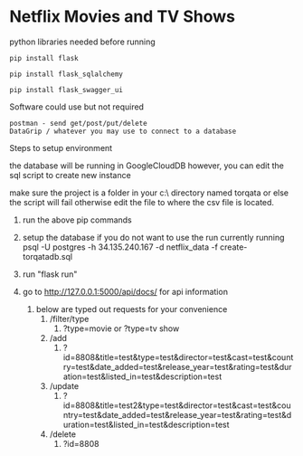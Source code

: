 # Netflix Movies and TV Shows

python libraries needed before running

    pip install flask

    pip install flask_sqlalchemy

    pip install flask_swagger_ui

Software could use but not required

    postman - send get/post/put/delete
    DataGrip / whatever you may use to connect to a database

Steps to setup environment

the database will be running in GoogleCloudDB however, you can edit the sql script to create new instance

make sure the project is a folder in your c:\ directory named torqata or else the script will fail otherwise edit the 
file to where the csv file is located. 

1) run the above pip commands

2) setup the database if you do not want to use the run currently running
psql -U postgres -h 34.135.240.167 -d netflix_data -f create-torqatadb.sql

3) run "flask run"

4) go to http://127.0.0.1:5000/api/docs/ for api information
   1) below are typed out requests for your convenience
      1) /filter/type
         1) ?type=movie or ?type=tv show
      2) /add
         1) ?id=8808&title=test&type=test&director=test&cast=test&country=test&date_added=test&release_year=test&rating=test&duration=test&listed_in=test&description=test
      3) /update
         1) ?id=8808&title=test2&type=test&director=test&cast=test&country=test&date_added=test&release_year=test&rating=test&duration=test&listed_in=test&description=test
      4) /delete
         1) ?id=8808
